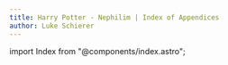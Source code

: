 ```yaml
---
title: Harry Potter - Nephilim | Index of Appendices
author: Luke Schierer
---
```


import Index from "@components/index.astro";

<Index folderFilter="FanFiction/Harry_Potter_-_Nephilim/Appendices"/>
